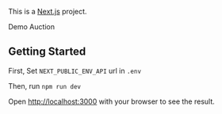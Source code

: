 This is a [Next.js](https://nextjs.org/) project.

Demo Auction

## Getting Started
First, Set `NEXT_PUBLIC_ENV_API` url in `.env`

Then, run `npm run dev`

Open [http://localhost:3000](http://localhost:3000) with your browser to see the result.
